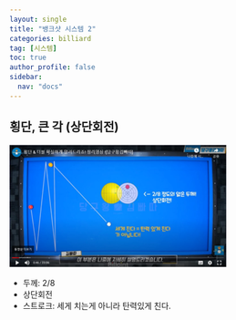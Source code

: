 ```yaml
---
layout: single
title: "뱅크샷 시스템 2"
categories: billiard
tag: [시스템] 
toc: true
author_profile: false
sidebar:
  nav: "docs"
---
```


## 횡단, 큰 각 (상단회전)

[![횡단](/images/횡단_3칸이상.png)](/images/횡단_3칸이상.png)

- 두께: 2/8
- 상단회전
- 스트로크: 세게 치는게 아니라 탄력있게 친다.
